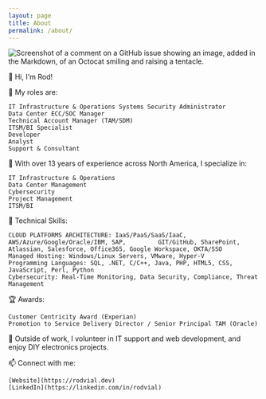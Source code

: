 ```yaml
---
layout: page
title: About
permalink: /about/
---
```


![Screenshot of a comment on a GitHub issue showing an image, added in the Markdown, of an Octocat smiling and raising a tentacle.](https://rodvial.dev/blog/wp-content/uploads/2024/06/octocat-1719566923353.png)

👋 Hi, I'm Rod!

🚀 My roles are:

    IT Infrastructure & Operations Systems Security Administrator
    Data Center ECC/SOC Manager
    Technical Account Manager (TAM/SDM)
    ITSM/BI Specialist
    Developer
    Analyst
    Support & Consultant

💼 With over 13 years of experience across North America, I specialize in:

    IT Infrastructure & Operations
    Data Center Management
    Cybersecurity
    Project Management
    ITSM/BI

🔧 Technical Skills:

    CLOUD PLATFORMS ARCHITECTURE: IaaS/PaaS/SaaS/IaaC, AWS/Azure/Google/Oracle/IBM, SAP,         GIT/GitHub, SharePoint, Atlassian, Salesforce, Office365, Google Workspace, OKTA/SSO
    Managed Hosting: Windows/Linux Servers, VMware, Hyper-V
    Programming Languages: SQL, .NET, C/C++, Java, PHP, HTML5, CSS, JavaScript, Perl, Python
    Cybersecurity: Real-Time Monitoring, Data Security, Compliance, Threat Management

🏆 Awards:

    Customer Centricity Award (Experian)
    Promotion to Service Delivery Director / Senior Principal TAM (Oracle)

🌱 Outside of work, I volunteer in IT support and web development, and enjoy DIY electronics projects.

📫 Connect with me:

    [Website](https://rodvial.dev)
    [LinkedIn](https://linkedin.com/in/rodvial)